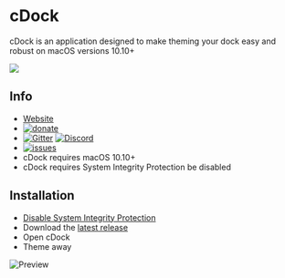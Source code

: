 # cDock

cDock is an application designed to make theming your dock easy and robust on macOS versions 10.10+

[![](https://hej.ai/wp-content/uploads/2017/01/Download-Button.png)](https://github.com/w0lfschild/app_updates/raw/master/cDock3/cDock.zip)

## Info

- [Website](https://cdock.macenhance.com/)
- [![donate](https://www.paypalobjects.com/en_US/i/btn/btn_donate_SM.gif)](https://www.paypal.me/w0lfspapa)
- [![Gitter](https://badges.gitter.im/Join%20Chat.svg)](https://gitter.im/MacEnhance/MacForge)
[![Discord](https://img.shields.io/discord/608740492561219617)](https://discordapp.com/channels/608740492561219617/608740492640911378)
- [![issues](https://img.shields.io/github/issues/w0lfschild/cDock2)](https://github.com/w0lfschild/cDock2/issues)
- cDock requires macOS 10.10+
- cDock requires System Integrity Protection be disabled


## Installation

- [Disable System Integrity Protection](http://osxdaily.com/2015/10/05/disable-rootless-system-integrity-protection-mac-os-x/)
- Download the [latest release](https://github.com/w0lfschild/app_updates/raw/master/cDock3/cDock.zip)
- Open cDock
- Theme away

![Preview](https://user-images.githubusercontent.com/1920148/61587804-69f0e980-ab45-11e9-82eb-987a23a05365.png)
